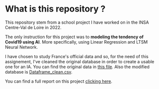 # What is this repository ? 

This repository stem from a school project I have worked on in the INSA Centre-Val de Loire in 2022. 

The only instruction for this project was to **modeling the tendency of Covid19 using AI**. More specifically, using Linear Regression and LTSM Neural Network.

I have chosen to study France's official data and so, for the need of this assignement, I've cleaned the original database in order to create a usable one for an IA. You can find the original data in [this file](table-indicateurs-open-data-dep-2022-04-03-19h00.csv). Also the modified database is [Dataframe_clean.csv](). 

You can find a full report on this project [clicking here](Rapport.md). 

